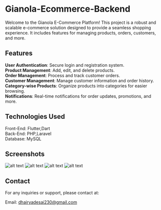 # Gianola-Ecommerce-Backend

Welcome to the Gianola E-Commerce Platform! This project is a robust and scalable e-commerce solution designed to provide a seamless shopping experience. It includes features for managing products, orders, customers, and more. 

## Features
**User Authentication**: Secure login and registration system.  
**Product Management**: Add, edit, and delete products.  
**Order Management**: Process and track customer orders.  
**Customer Management**: Manage customer information and order history.  
**Category-wise Products**: Organize products into categories for easier browsing.  
**Notifications**: Real-time notifications for order updates, promotions, and more.

## Technologies Used
Front-End: Flutter,Dart  
Back-End: PHP,Laravel  
Database: MySQL  

## Screenshots
![alt text](image1.jpg)
![alt text](image2.jpg)
![alt text](image3.jpg)
![alt text](image4.jpg)

## Contact 

For any inquiries or support, please contact at:

Email: dhairyadesai230@gmail.com
